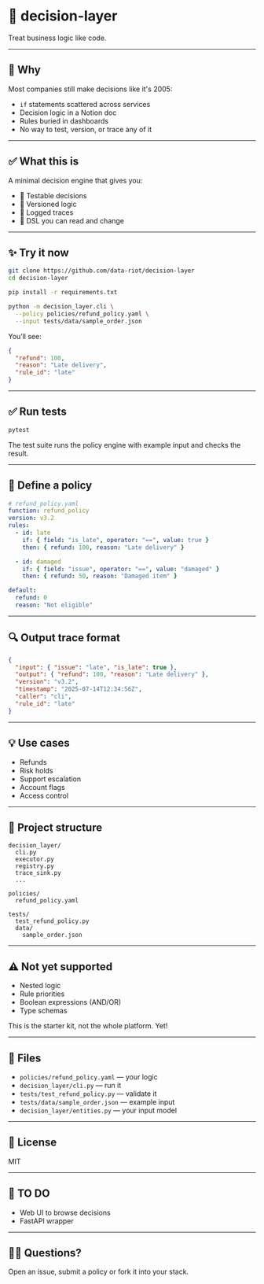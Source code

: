 # 🧠 decision-layer

Treat business logic like code.

---

## 👀 Why

Most companies still make decisions like it's 2005:
- `if` statements scattered across services
- Decision logic in a Notion doc
- Rules buried in dashboards
- No way to test, version, or trace any of it

---

## ✅ What this is

A minimal decision engine that gives you:

- 🧪 Testable decisions
- 🔁 Versioned logic
- 📜 Logged traces
- 🧠 DSL you can read and change

---

## ✨ Try it now

```bash
git clone https://github.com/data-riot/decision-layer
cd decision-layer

pip install -r requirements.txt

python -m decision_layer.cli \
  --policy policies/refund_policy.yaml \
  --input tests/data/sample_order.json
```

You’ll see:

```json
{
  "refund": 100,
  "reason": "Late delivery",
  "rule_id": "late"
}
```

---

## ✅ Run tests

```bash
pytest
```

The test suite runs the policy engine with example input and checks the result.

---

## 🧠 Define a policy

```yaml
# refund_policy.yaml
function: refund_policy
version: v3.2
rules:
  - id: late
    if: { field: "is_late", operator: "==", value: true }
    then: { refund: 100, reason: "Late delivery" }

  - id: damaged
    if: { field: "issue", operator: "==", value: "damaged" }
    then: { refund: 50, reason: "Damaged item" }

default:
  refund: 0
  reason: "Not eligible"
```

---

## 🔍 Output trace format

```json
{
  "input": { "issue": "late", "is_late": true },
  "output": { "refund": 100, "reason": "Late delivery" },
  "version": "v3.2",
  "timestamp": "2025-07-14T12:34:56Z",
  "caller": "cli",
  "rule_id": "late"
}
```

---

## 💡 Use cases

- Refunds
- Risk holds
- Support escalation
- Account flags
- Access control

---

## 🧱 Project structure

```
decision_layer/
  cli.py
  executor.py
  registry.py
  trace_sink.py
  ...

policies/
  refund_policy.yaml

tests/
  test_refund_policy.py
  data/
    sample_order.json
```

---

## ⚠️ Not yet supported

- Nested logic
- Rule priorities
- Boolean expressions (AND/OR)
- Type schemas

This is the starter kit, not the whole platform. Yet!

---

## 📂 Files

- `policies/refund_policy.yaml` — your logic
- `decision_layer/cli.py` — run it
- `tests/test_refund_policy.py` — validate it
- `tests/data/sample_order.json` — example input
- `decision_layer/entities.py` — your input model

---

## 🪪 License

MIT

---

## 🔗 TO DO

- Web UI to browse decisions
- FastAPI wrapper

---

## 🙋‍♂️ Questions?

Open an issue, submit a policy or fork it into your stack.
